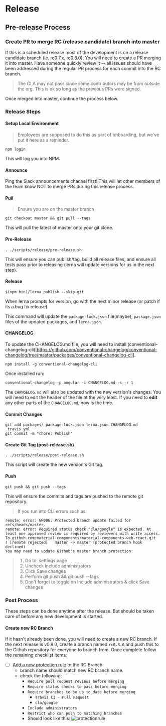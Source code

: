# Release

## Pre-release Process

### Create PR to merge RC (release candidate) branch into master

If this is a scheduled release most of the development is on a release candidate branch (ie. rc0.7.x, rc0.8.0). You will need to create a PR merging it into master. Have someone quickly review it -- all issues should have been addressed during the regular PR process for each commit into the RC branch.

> The CLA may not pass since some contributors may be from outside the org. This is ok so long as the previous PRs were signed.

Once merged into master, continue the process below.


### Release Steps

#### Setup Local Environment
> Employees are supposed to do this as part of onboarding, but we've put it here as a reminder.

```
npm login
```

This will log you into NPM.

#### Announce
Ping the Slack announcements channel first! This will let other members of the team know NOT to merge PRs during this release process.


#### Pull

> Ensure you are on the master branch

```
git checkout master && git pull --tags
```

This will pull the latest of master onto your git clone.

#### Pre-Release

```
. ./scripts/release/pre-release.sh
```

This will ensure you can publish/tag, build all release files, and ensure all tests pass prior to releasing (lerna will update versions for us in the next step).

#### Release

```
$(npm bin)/lerna publish --skip-git
```

When lerna prompts for version, go with the next minor release (or patch if its a bug fix release).

This command will update the `package-lock.json` file(maybe), `package.json` files of the updated packages, and `lerna.json`.

#### CHANGELOG

To update the CHANGELOG.md file, you will need to install (conventional-changelog-cli)[https://github.com/conventional-changelog/conventional-changelog/tree/master/packages/conventional-changelog-cli].

```
npm install -g conventional-changelog-cli
```

Once installed run:

```
conventional-changelog -p angular -i CHANGELOG.md -s -r 1
```

The `CHANGELOG.md` will also be updated with the new version's changes. You will need to edit the header of the file at the very least. If you need to **edit** any other parts of the `CHANGELOG.md`, now is the time.

#### Commit Changes

```
git add packages/ package-lock.json lerna.json CHANGELOG.md .travis.yml
git commit -m "chore: Publish"
```

#### Create Git Tag (post-release.sh)

```
. ./scripts/release/post-release.sh
```

This script will create the new version's Git tag.

#### Push

```
git push && git push --tags
```

This will ensure the commits and tags are pushed to the remote git repository.

> If you run into CLI errors such as:
```
remote: error: GH006: Protected branch update failed for refs/heads/master.
remote: error: Required status check "cla/google" is expected. At least one approved review is required by reviewers with write access.
To github.com:material-components/material-components-web-react.git
! [remote rejected]   master -> master (protected branch hook declined)
You may need to update Github's master branch protection:
```
> 1. Go to: settings page
> 1. Uncheck Include administrators
> 1. Click Save changes
> 1. Perform git push && git push --tags
> 1. Don't forget to toggle on Include administrators & click Save changes

### Post Process

These steps can be done anytime after the release. But should be taken care of before any new development is started.

#### Create new RC Branch

If it hasn't already been done, you will need to create a new RC branch. If the next release is v0.8.0, create a branch named `rc0.8.0` and push this to the Github repository for everyone to branch from. Once complete follow the remaining checklist items:

* [ ] [Add a new protection rule](https://github.com/material-components/material-components-web-react/settings/branch_protection_rules/new) to the RC Branch.
  * branch name should match new RC branch name.
  * check the following:
    * `Require pull request reviews before merging`
    * `Require status checks to pass before merging`
    * `Require branches to be up to date before merging`
      * `Travis CI - Pull Request`
      * `cla/google`
    * `Include administrators`
    * `Restrict who can push to matching branches`
    * Should look like this:  ![protectionrule](https://user-images.githubusercontent.com/579873/48811016-b4814400-ece0-11e8-9a7e-1a9838ecf764.png)
